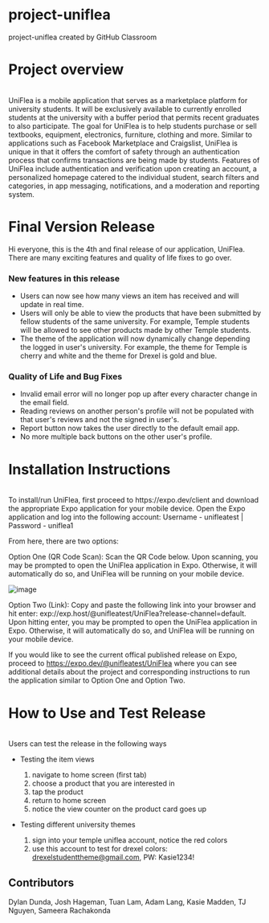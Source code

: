 
# project-uniflea
project-uniflea created by GitHub Classroom

# Project overview
<br>
UniFlea is a mobile application that serves as a marketplace platform for university students. It will be exclusively available to currently enrolled students at the university with a buffer period that permits recent graduates to also participate. The goal for UniFlea is to help students purchase or sell textbooks, equipment, electronics, furniture, clothing and more. Similar to applications such as Facebook Marketplace and Craigslist, UniFlea is unique in that it offers the comfort of safety through an authentication process that confirms transactions are being made by students. Features of UniFlea include authentication and verification upon creating an account, a personalized homepage catered to the individual student, search filters and categories, in app messaging, notifications, and a moderation and reporting system.

# **Final Version Release**
Hi everyone, this is the 4th and final release of our application, UniFlea. There are many exciting features and quality of life fixes to go over.

### **New features in this release**

- Users can now see how many views an item has received and will update in real time.
- Users will only be able to view the products that have been submitted by fellow students of the same university. For example, Temple students will be allowed to see other products made by other Temple students.
- The theme of the application will now dynamically change depending the logged in user's university. For example, the theme for Temple is cherry and white and the theme for Drexel is gold and blue.

### **Quality of Life and Bug Fixes**

- Invalid email error will no longer pop up after every character change in the email field.
- Reading reviews on another person's profile will not be populated with that user's reviews and not the signed in user's.
- Report button now takes the user directly to the default email app.
- No more multiple back buttons on the other user's profile.


# Installation Instructions
<br>
To install/run UniFlea, first proceed to https://expo.dev/client and download the appropriate Expo application for your mobile device. 
Open the Expo application and log into the following account: Username - unifleatest | Password - uniflea1

From here, there are two options:

Option One (QR Code Scan): Scan the QR Code below. 
Upon scanning, you may be prompted to open the UniFlea application in Expo. 
Otherwise, it will automatically do so, and UniFlea will be running on your mobile device.

![image](https://user-images.githubusercontent.com/61302705/158296888-72c3d1e2-a615-4d2a-a762-3aa28ba774e1.png)

Option Two (Link): Copy and paste the following link into your browser and hit enter: 
exp://exp.host/@unifleatest/UniFlea?release-channel=default. 
Upon hitting enter, you may be prompted to open the UniFlea application in Expo. 
Otherwise, it will automatically do so, and UniFlea will be running on your mobile device.

If you would like to see the current offical published release on Expo, proceed to https://expo.dev/@unifleatest/UniFlea where you can see additional details about the project and corresponding instructions to run the application similar to Option One and Option Two.

# How to Use and Test Release
<br>
Users can test the release in the following ways

* Testing the item views
  1. navigate to home screen (first tab)
  2. choose a product that you are interested in
  3. tap the product
  4. return to home screen
  5. notice the view counter on the product card goes up
  
* Testing different university themes
  1. sign into your temple uniflea account, notice the red colors
  2. use this account to test for drexel colors: drexelstudenttheme@gmail.com, PW: Kasie1234!

## Contributors
Dylan Dunda, Josh Hageman, Tuan Lam, Adam Lang, Kasie Madden, TJ Nguyen, Sameera Rachakonda

